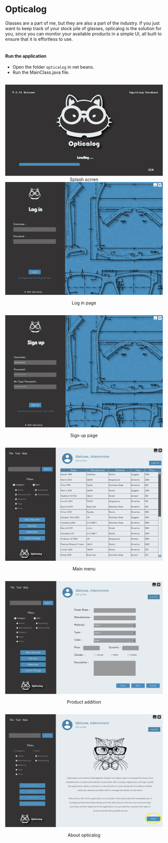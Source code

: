 # Opticalog

Glasses are a part of me, but they are also a part of the industry. If you just want to keep track of your stock pile of glasses, opticalog is the solution for you, since you can monitor your available products in a simple UI, all built to ensure that it is effortless to use.
<br/><br/>

#### Run the application

- Open the folder `opticalog` in net beans.
- Run the MainClass.java file.
  <br/><br/>

<div align=center>

  <img src="./screenshots/op1.png" >
  Splash scrren
  
 <br/>
 
  <img src="./screenshots/op2.png" >

Log in page

 <br/>
 
  <img src="./screenshots/op3.png" >

Sign up page

 <br/>

  <img src="./screenshots/op4.png" >

Main menu

 <br/>

  <img src="./screenshots/op6.png" >

Product addition

 <br/>
  <img src="./screenshots/op5.png" >

About opticalog

 <br/>
 
</div>

